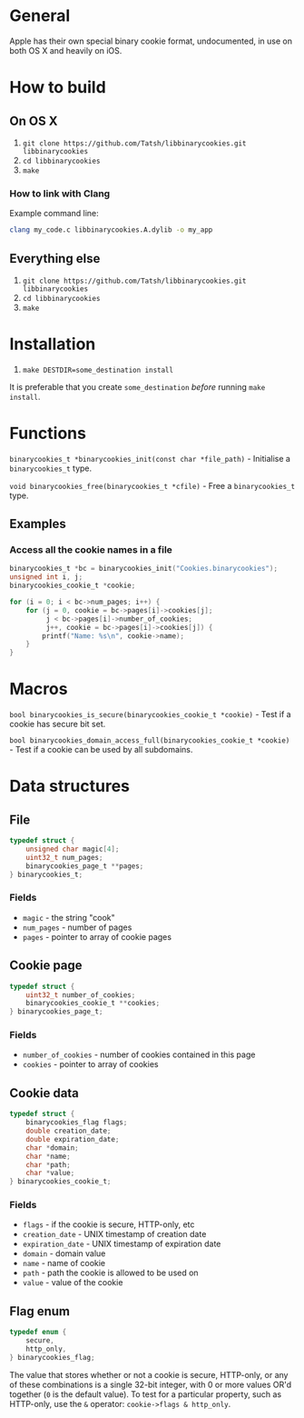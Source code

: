 # General

Apple has their own special binary cookie format, undocumented, in use on both OS X and heavily on iOS.

# How to build

## On OS X

1. `git clone https://github.com/Tatsh/libbinarycookies.git libbinarycookies`
2. `cd libbinarycookies`
3. `make`

### How to link with Clang

Example command line:

```bash
clang my_code.c libbinarycookies.A.dylib -o my_app
```

## Everything else

1. `git clone https://github.com/Tatsh/libbinarycookies.git libbinarycookies`
2. `cd libbinarycookies`
3. `make`

# Installation

1. `make DESTDIR=some_destination install`

It is preferable that you create `some_destination` *before* running `make install`.

# Functions

`binarycookies_t *binarycookies_init(const char *file_path)` - Initialise a `binarycookies_t` type.

`void binarycookies_free(binarycookies_t *cfile)` - Free a `binarycookies_t` type.

## Examples

### Access all the cookie names in a file

```c
binarycookies_t *bc = binarycookies_init("Cookies.binarycookies");
unsigned int i, j;
binarycookies_cookie_t *cookie;

for (i = 0; i < bc->num_pages; i++) {
    for (j = 0, cookie = bc->pages[i]->cookies[j];
         j < bc->pages[i]->number_of_cookies;
         j++, cookie = bc->pages[i]->cookies[j]) {
        printf("Name: %s\n", cookie->name);
    }
}
```

# Macros

`bool binarycookies_is_secure(binarycookies_cookie_t *cookie)` - Test if a cookie has secure bit set.

`bool binarycookies_domain_access_full(binarycookies_cookie_t *cookie)` - Test if a cookie can be used by all subdomains.

# Data structures

## File

```c
typedef struct {
    unsigned char magic[4];
    uint32_t num_pages;
    binarycookies_page_t **pages;
} binarycookies_t;
```

### Fields

* `magic` - the string "cook"
* `num_pages` - number of pages
* `pages` - pointer to array of cookie pages

## Cookie page

```c
typedef struct {
    uint32_t number_of_cookies;
    binarycookies_cookie_t **cookies;
} binarycookies_page_t;
```

### Fields

* `number_of_cookies` - number of cookies contained in this page
* `cookies` - pointer to array of cookies

## Cookie data

```c
typedef struct {
    binarycookies_flag flags;
    double creation_date;
    double expiration_date;
    char *domain;
    char *name;
    char *path;
    char *value;
} binarycookies_cookie_t;
```

### Fields

* `flags` - if the cookie is secure, HTTP-only, etc
* `creation_date` - UNIX timestamp of creation date
* `expiration_date` - UNIX timestamp of expiration date
* `domain` - domain value
* `name` - name of cookie
* `path` - path the cookie is allowed to be used on
* `value` - value of the cookie

## Flag enum

```c
typedef enum {
    secure,
    http_only,
} binarycookies_flag;
```

The value that stores whether or not a cookie is secure, HTTP-only, or any of these combinations is a single 32-bit integer, with 0 or more values OR'd together (`0` is the default value). To test for a particular property, such as HTTP-only, use the `&` operator: `cookie->flags & http_only`.
